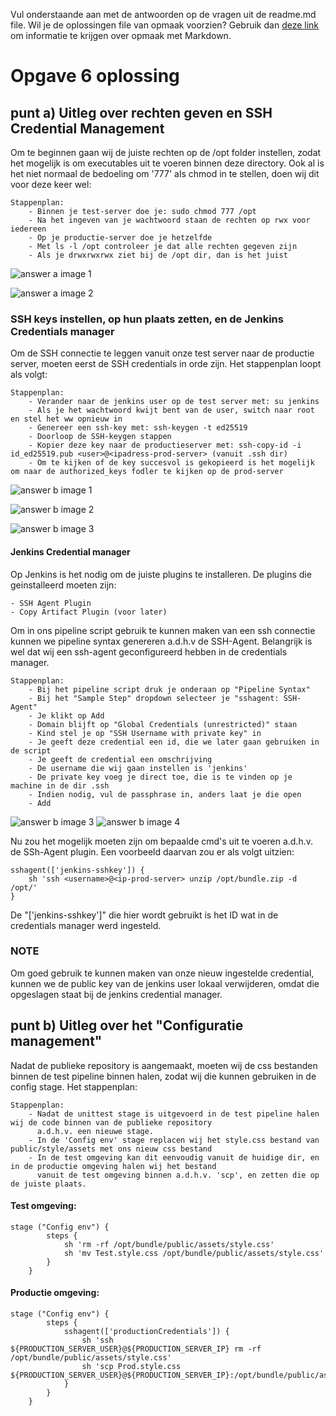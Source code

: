Vul onderstaande aan met de antwoorden op de vragen uit de readme.md file. Wil je de oplossingen file van opmaak voorzien? Gebruik dan [deze link](https://github.com/adam-p/markdown-here/wiki/Markdown-Cheatsheet) om informatie te krijgen over
opmaak met Markdown.

# Opgave 6 oplossing

## punt a) Uitleg over rechten geven en SSH Credential Management

Om te beginnen gaan wij de juiste rechten op de /opt folder instellen, zodat het mogelijk is om executables uit te voeren binnen deze directory. Ook al is het niet normaal de bedoeling om '777' als chmod in te stellen, doen wij dit voor deze keer wel: 

    Stappenplan:
        - Binnen je test-server doe je: sudo chmod 777 /opt
        - Na het ingeven van je wachtwoord staan de rechten op rwx voor iedereen
        - Op je productie-server doe je hetzelfde
        - Met ls -l /opt controleer je dat alle rechten gegeven zijn
        - Als je drwxrwxrwx ziet bij de /opt dir, dan is het juist

   ![answer a image 1](Assets/Images/AnsweraImage1.png)

   ![answer a image 2](Assets/Images/AnsweraImage2.png)


### SSH keys instellen, op hun plaats zetten, en de Jenkins Credentials manager

Om de SSH connectie te leggen vanuit onze test server naar de productie server, moeten eerst de SSH credentials in orde zijn. Het stappenplan loopt als volgt:

    Stappenplan:
        - Verander naar de jenkins user op de test server met: su jenkins
        - Als je het wachtwoord kwijt bent van de user, switch naar root en stel het ww opnieuw in
        - Genereer een ssh-key met: ssh-keygen -t ed25519
        - Doorloop de SSH-keygen stappen
        - Kopier deze key naar de productieserver met: ssh-copy-id -i id_ed25519.pub <user>@<ipadress-prod-server> (vanuit .ssh dir)
        - Om te kijken of de key succesvol is gekopieerd is het mogelijk om naar de authorized_keys fodler te kijken op de prod-server

   ![answer b image 1](Assets/Images/AnswerbImage1.png)

   ![answer b image 2](Assets/Images/AnswerbImage2.png)

   ![answer b image 3](Assets/Images/AnswerbImage2.5.png)


#### Jenkins Credential manager

Op Jenkins is het nodig om de juiste plugins te installeren. De plugins die geinstalleerd moeten zijn:

    - SSH Agent Plugin
    - Copy Artifact Plugin (voor later)

Om in ons pipeline script gebruik te kunnen maken van een ssh connectie kunnen we pipeline syntax genereren a.d.h.v de SSH-Agent. 
Belangrijk is wel dat wij een ssh-agent geconfigureerd hebben in de credentials manager. 

    Stappenplan:
        - Bij het pipeline script druk je onderaan op "Pipeline Syntax"
        - Bij het "Sample Step" dropdown selecteer je "sshagent: SSH-Agent"
        - Je klikt op Add
        - Domain blijft op "Global Credentials (unrestricted)" staan
        - Kind stel je op "SSH Username with private key" in
        - Je geeft deze credential een id, die we later gaan gebruiken in de script
        - Je geeft de credential een omschrijving
        - De username die wij gaan instellen is 'jenkins'
        - De private key voeg je direct toe, die is te vinden op je machine in de dir .ssh
        - Indien nodig, vul de passphrase in, anders laat je die open
        - Add
    
   ![answer b image 3](Assets/Images/AnswerbImage3.png)
   ![answer b image 4](Assets/Images/AnswerbImage4.png)

Nu zou het mogelijk moeten zijn om bepaalde cmd's uit te voeren a.d.h.v. de SSh-Agent plugin. Een voorbeeld daarvan zou er als volgt uitzien: 

    sshagent(['jenkins-sshkey']) {
        sh 'ssh <username>@<ip-prod-server> unzip /opt/bundle.zip -d /opt/'
    } 

De "['jenkins-sshkey']" die hier wordt gebruikt is het ID wat in de credentials manager werd ingesteld. 


### NOTE
Om goed gebruik te kunnen maken van onze nieuw ingestelde credential, kunnen we de public key van de jenkins user lokaal verwijderen, omdat die opgeslagen staat bij de jenkins credential manager.



## punt b) Uitleg over het "Configuratie management"

Nadat de publieke repository is aangemaakt, moeten wij de css bestanden binnen de test pipeline binnen halen, zodat wij die kunnen gebruiken in de config stage. Het stappenplan: 

    Stappenplan: 
        - Nadat de unittest stage is uitgevoerd in de test pipeline halen wij de code binnen van de publieke repository 
          a.d.h.v. een nieuwe stage.
        - In de 'Config env' stage replacen wij het style.css bestand van public/style/assets met ons nieuw css bestand
        - In de test omgeving kan dit eenvoudig vanuit de huidige dir, en in de productie omgeving halen wij het bestand 
          vanuit de test omgeving binnen a.d.h.v. 'scp', en zetten die op de juiste plaats.

#### Test omgeving:

    stage ("Config env") {
            steps {
                sh 'rm -rf /opt/bundle/public/assets/style.css'
                sh 'mv Test.style.css /opt/bundle/public/assets/style.css'
            }
        }


#### Productie omgeving:

    stage ("Config env") {
            steps {
                sshagent(['productionCredentials']) {
                    sh 'ssh ${PRODUCTION_SERVER_USER}@${PRODUCTION_SERVER_IP} rm -rf /opt/bundle/public/assets/style.css'
                    sh 'scp Prod.style.css ${PRODUCTION_SERVER_USER}@${PRODUCTION_SERVER_IP}:/opt/bundle/public/assets/style.css'
                }
            }
        }



